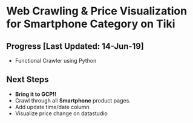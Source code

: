 # Web Crawling & Price Visualization for Smartphone Category on Tiki

## Progress [Last Updated: 14-Jun-19]
- Functional Crawler using Python

## Next Steps
- __Bring it to GCP!!__
- Crawl through all __Smartphone__ product pages.
- Add update time/date column
- Visualize price change on datastudio
